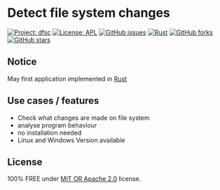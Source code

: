 # Detect file system changes

[![Project: dfsc](https://img.shields.io/badge/Project-dfsc-red.svg?style=flat-square)](https://github.com/awalon/dfsc/) [![License: APL](https://img.shields.io/badge/License-MIT%2FApache--2.0-blue?style=flat-square)](LICENSE) [![GitHub issues](https://img.shields.io/github/issues/awalon/dfsc?style=flat-square)](https://github.com/awalon/dfsc/issues) [![Rust](https://img.shields.io/badge/Rust-red?style=flat-square&logo=rust)](https://www.rust-lang.org/) [![GitHub forks](https://img.shields.io/github/forks/awalon/dfsc?style=flat-square)](https://github.com/awalon/dfsc/network) [![GitHub stars](https://img.shields.io/github/stars/awalon/dfsc?style=flat-square)](https://github.com/awalon/dfsc/stargazers)

## Notice

May first application implemented in [Rust](https://www.rust-lang.org/)

## Use cases / features

- Check what changes are made on file system
- analyse program behaviour
- no installation needed
- Linux and Windows Version available

## License

100% FREE under [MIT OR Apache 2.0](LICENSE) license.



